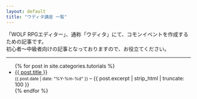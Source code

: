 ```yaml
---
layout: default
title: "ウディタ講座 一覧"
---
```


「WOLF RPGエディター」、通称「ウディタ」にて、コモンイベントを作成するための記事です。  
初心者～中級者向けの記事となっておりますので、お役立てください。  
  
<hr>
  
<ul>
  {% for post in site.categories.tutorials %}
    <li>
      <a href="{{ post.url }}">{{ post.title }}</a><br>
      <small>{{ post.date | date: "%Y-%m-%d" }}</small> – {{ post.excerpt | strip_html | truncate: 100 }}
    </li>
  {% endfor %}
</ul>
